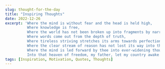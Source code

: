 ```yaml
---
slug: thought-for-the-day
title: "Inspiring Thoughts"
date: 2022-12-26
excerpt: 'Where the mind is without fear and the head is held high,
          Where knowledge is free,
          Where the world has not been broken up into fragments by narrow domestic walls,
          Where words come out from the depth of truth,
          Where tireless striving stretches its arms towards perfection,
          Where the clear stream of reason has not lost its way into the dreary desert sand of dead habit,
          Where the mind is led forward by thee into ever-widening thought and action,
          Into that heaven of freedom, my father, let my country awake.'
tags: [Inspiration, Motivation, Quotes, Thoughts]
---
```


